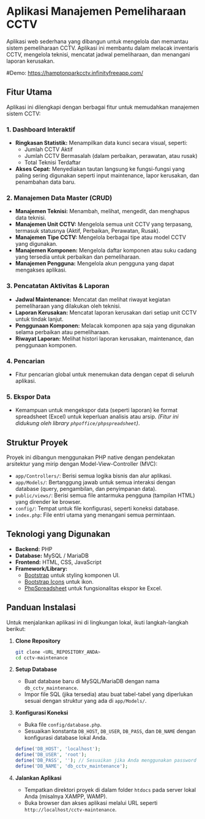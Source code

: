 # Aplikasi Manajemen Pemeliharaan CCTV

Aplikasi web sederhana yang dibangun untuk mengelola dan memantau sistem pemeliharaan CCTV. Aplikasi ini membantu dalam melacak inventaris CCTV, mengelola teknisi, mencatat jadwal pemeliharaan, dan menangani laporan kerusakan.

#Demo:
https://hamptonparkcctv.infinityfreeapp.com/

## Fitur Utama

Aplikasi ini dilengkapi dengan berbagai fitur untuk memudahkan manajemen sistem CCTV:

### 1. Dashboard Interaktif
- **Ringkasan Statistik:** Menampilkan data kunci secara visual, seperti:
  - Jumlah CCTV Aktif
  - Jumlah CCTV Bermasalah (dalam perbaikan, perawatan, atau rusak)
  - Total Teknisi Terdaftar
- **Akses Cepat:** Menyediakan tautan langsung ke fungsi-fungsi yang paling sering digunakan seperti input maintenance, lapor kerusakan, dan penambahan data baru.

### 2. Manajemen Data Master (CRUD)
- **Manajemen Teknisi:** Menambah, melihat, mengedit, dan menghapus data teknisi.
- **Manajemen Unit CCTV:** Mengelola semua unit CCTV yang terpasang, termasuk statusnya (Aktif, Perbaikan, Perawatan, Rusak).
- **Manajemen Tipe CCTV:** Mengelola berbagai tipe atau model CCTV yang digunakan.
- **Manajemen Komponen:** Mengelola daftar komponen atau suku cadang yang tersedia untuk perbaikan dan pemeliharaan.
- **Manajemen Pengguna:** Mengelola akun pengguna yang dapat mengakses aplikasi.

### 3. Pencatatan Aktivitas & Laporan
- **Jadwal Maintenance:** Mencatat dan melihat riwayat kegiatan pemeliharaan yang dilakukan oleh teknisi.
- **Laporan Kerusakan:** Mencatat laporan kerusakan dari setiap unit CCTV untuk tindak lanjut.
- **Penggunaan Komponen:** Melacak komponen apa saja yang digunakan selama perbaikan atau pemeliharaan.
- **Riwayat Laporan:** Melihat histori laporan kerusakan, maintenance, dan penggunaan komponen.

### 4. Pencarian
- Fitur pencarian global untuk menemukan data dengan cepat di seluruh aplikasi.

### 5. Ekspor Data
- Kemampuan untuk mengekspor data (seperti laporan) ke format spreadsheet (Excel) untuk keperluan analisis atau arsip. *(Fitur ini didukung oleh library `phpoffice/phpspreadsheet`)*.

## Struktur Proyek

Proyek ini dibangun menggunakan PHP native dengan pendekatan arsitektur yang mirip dengan Model-View-Controller (MVC):

- `app/Controllers/`: Berisi semua logika bisnis dan alur aplikasi.
- `app/Models/`: Bertanggung jawab untuk semua interaksi dengan database (query, pengambilan, dan penyimpanan data).
- `public/views/`: Berisi semua file antarmuka pengguna (tampilan HTML) yang dirender ke browser.
- `config/`: Tempat untuk file konfigurasi, seperti koneksi database.
- `index.php`: File entri utama yang menangani semua permintaan.

## Teknologi yang Digunakan

- **Backend:** PHP
- **Database:** MySQL / MariaDB
- **Frontend:** HTML, CSS, JavaScript
- **Framework/Library:**
  - [Bootstrap](https://getbootstrap.com/) untuk styling komponen UI.
  - [Bootstrap Icons](https://icons.getbootstrap.com/) untuk ikon.
  - [PhpSpreadsheet](https://phpspreadsheet.readthedocs.io/) untuk fungsionalitas ekspor ke Excel.

## Panduan Instalasi

Untuk menjalankan aplikasi ini di lingkungan lokal, ikuti langkah-langkah berikut:

1.  **Clone Repository**
    ```bash
    git clone <URL_REPOSITORY_ANDA>
    cd cctv-maintenance
    ```

2.  **Setup Database**
    - Buat database baru di MySQL/MariaDB dengan nama `db_cctv_maintenance`.
    - Impor file SQL (jika tersedia) atau buat tabel-tabel yang diperlukan sesuai dengan struktur yang ada di `app/Models/`.

3.  **Konfigurasi Koneksi**
    - Buka file `config/database.php`.
    - Sesuaikan konstanta `DB_HOST`, `DB_USER`, `DB_PASS`, dan `DB_NAME` dengan konfigurasi database lokal Anda.
    ```php
    define('DB_HOST', 'localhost');
    define('DB_USER', 'root');
    define('DB_PASS', ''); // Sesuaikan jika Anda menggunakan password
    define('DB_NAME', 'db_cctv_maintenance');
    ```

4.  **Jalankan Aplikasi**
    - Tempatkan direktori proyek di dalam folder `htdocs` pada server lokal Anda (misalnya XAMPP, WAMP).
    - Buka browser dan akses aplikasi melalui URL seperti `http://localhost/cctv-maintenance`.
